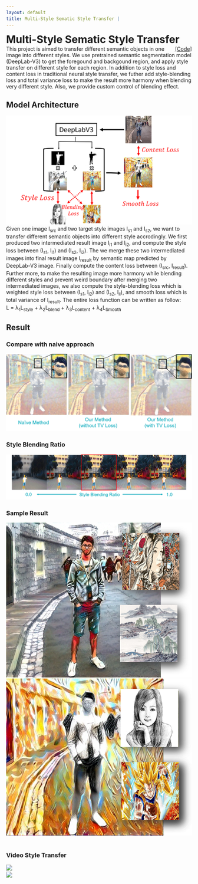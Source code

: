 ```yaml
---
layout: default
title: Multi-Style Sematic Style Transfer | 
---
```


<h1 style="display:inline;"> Multi-Style Sematic Style Transfer </h1> 
<a style="float: right" href="https://github.com/aa10402tw/MultiStyle-Semantic-Style-Transfer"> [Code] </a> 
This project is aimed to transfer different semantic objects in one image into different styles. We use pretrained semantic segmentation model (DeepLab-V3) to get the foregound and backgound region, and apply style transfer on different style for each region. In addition to style loss and content loss in traditional neural style transfer, we futher add style-blending loss and total variance loss to make the result more harmony when blending very different style. Also, we provide custom control of blending effect. 

## Model Architecture
<img src = "./model_architecture.png" class="projectDetailImg">
Given one image I<sub>src</sub> and two target style images I<sub>s1</sub> and I<sub>s2</sub>, we want to transfer different semantic objects into different style accrodingly. We first produced two intermediated result image I<sub>i1</sub> and I<sub>i2</sub>, and compute the style loss between (I<sub>s1</sub>, I<sub>i1</sub>) and (I<sub>s2</sub>, I<sub>i2</sub>). The we merge these two intermediated images into final result image I<sub>result</sub> by semantic map predicted by DeepLab-V3 image. Finally compute the content loss between (I<sub>src</sub>, I<sub>result</sub>). Further more, to make the resulting image more harmony while blending different styles and prevent weird boundary after merging two intermediated images, we also compute the style-blending loss which is weighted style loss between (I<sub>s1</sub>, I<sub>i2</sub>) and (I<sub>s2</sub>, I<sub>ii</sub>), and smooth loss which is total variance of I<sub>result</sub>. The entire loss function can be written as follow:<br/>
L = &lambda;<sub>1</sub>L<sub>style</sub> + &lambda;<sub>2</sub>L<sub>blend</sub> + &lambda;<sub>3</sub>L<sub>content</sub> + &lambda;<sub>4</sub>L<sub>Smooth</sub>
&nbsp;

## Result 
### Compare with naive approach
<img src = "./compare.png" class="projectDetailImg">

### Style Blending Ratio
<img src = "./blending.png" class="projectDetailImg">

### Sample Result
<div class="bob-container"> 
  <div class="bob-row">
    <div class="bob-2item">
      <img src="./result_1.png">
    </div>
    <div class="bob-2item">
      <img src="./result_2.png">
    </div>
</div>
&nbsp;

### Video Style Transfer
<div class="bob-container"> 
  <div class="bob-row">
    <div class="bob-2item">
      <img src="./video_1.gif">
    </div>
    <div class="bob-2item">
      <img src="./video_2.gif">
    </div>
</div>

